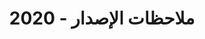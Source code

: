 ﻿---
title: ملاحظات الإصدار - 2020
type: docs
weight: 9
url: /ar/jasperreports/release-notes-2020/
---
